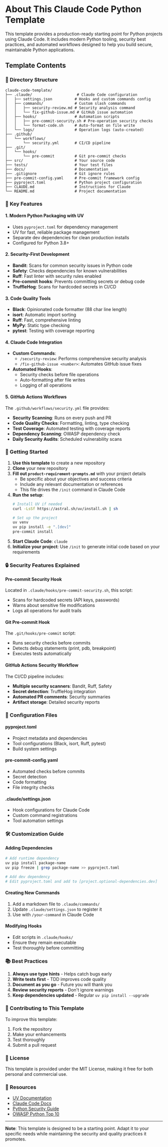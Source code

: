 # About This Claude Code Python Template

This template provides a production-ready starting point for Python projects using Claude Code. It includes modern Python tooling, security best practices, and automated workflows designed to help you build secure, maintainable Python applications.

## Template Contents

### 📁 Directory Structure

```
claude-code-template/
├── .claude/                    # Claude Code configuration
│   ├── settings.json          # Hooks and custom commands config
│   ├── commands/              # Custom slash commands
│   │   ├── security-review.md # Security analysis command
│   │   └── fix-github-issue.md # GitHub issue automation
│   ├── hooks/                 # Automation scripts
│   │   ├── pre-commit-security.sh # Pre-operation security checks
│   │   └── format-code.sh     # Auto-format on file write
│   └── logs/                  # Operation logs (auto-created)
├── .github/
│   └── workflows/
│       └── security.yml       # CI/CD pipeline
├── .git/
│   └── hooks/
│       └── pre-commit         # Git pre-commit checks
├── src/                       # Your source code
├── tests/                     # Your test files
├── docs/                      # Documentation
├── .gitignore                 # Git ignore rules
├── pre-commit-config.yaml     # Pre-commit framework config
├── pyproject.toml             # Python project configuration
├── CLAUDE.md                  # Instructions for Claude
└── README.md                  # Project documentation
```

### 🔧 Key Features

#### 1. **Modern Python Packaging with UV**
- Uses `pyproject.toml` for dependency management
- UV for fast, reliable package management
- Separate dev dependencies for clean production installs
- Configured for Python 3.8+

#### 2. **Security-First Development**
- **Bandit**: Scans for common security issues in Python code
- **Safety**: Checks dependencies for known vulnerabilities
- **Ruff**: Fast linter with security rules enabled
- **Pre-commit hooks**: Prevents committing secrets or debug code
- **TruffleHog**: Scans for hardcoded secrets in CI/CD

#### 3. **Code Quality Tools**
- **Black**: Opinionated code formatter (88 char line length)
- **isort**: Automatic import sorting
- **Ruff**: Fast, comprehensive linting
- **MyPy**: Static type checking
- **pytest**: Testing with coverage reporting

#### 4. **Claude Code Integration**
- **Custom Commands**:
  - `/security-review`: Performs comprehensive security analysis
  - `/fix-github-issue <number>`: Automates GitHub issue fixes
- **Automated Hooks**:
  - Security checks before file operations
  - Auto-formatting after file writes
  - Logging of all operations

#### 5. **GitHub Actions Workflows**
The `.github/workflows/security.yml` file provides:
- **Security Scanning**: Runs on every push and PR
- **Code Quality Checks**: Formatting, linting, type checking
- **Test Coverage**: Automated testing with coverage reports
- **Dependency Scanning**: OWASP dependency check
- **Daily Security Audits**: Scheduled vulnerability scans

### 🚀 Getting Started

1. **Use this template** to create a new repository
2. **Clone** your new repository
3. **Fill out `product-requirement-prompts.md`** with your project details
   - Be specific about your objectives and success criteria
   - Include any relevant documentation or references
   - This file drives the `/init` command in Claude Code
4. **Run the setup**:
   ```bash
   # Install UV if needed
   curl -LsSf https://astral.sh/uv/install.sh | sh
   
   # Set up the project
   uv venv
   uv pip install -e ".[dev]"
   pre-commit install
   ```
5. **Start Claude Code**: `claude`
6. **Initialize your project**: Use `/init` to generate initial code based on your requirements

### 🔒 Security Features Explained

#### Pre-commit Security Hook
Located in `.claude/hooks/pre-commit-security.sh`, this script:
- Scans for hardcoded secrets (API keys, passwords)
- Warns about sensitive file modifications
- Logs all operations for audit trails

#### Git Pre-commit Hook
The `.git/hooks/pre-commit` script:
- Runs security checks before commits
- Detects debug statements (print, pdb, breakpoint)
- Executes tests automatically

#### GitHub Actions Security Workflow
The CI/CD pipeline includes:
- **Multiple security scanners**: Bandit, Ruff, Safety
- **Secret detection**: TruffleHog integration
- **Automated PR comments**: Security summaries
- **Artifact storage**: Detailed security reports

### 📝 Configuration Files

#### pyproject.toml
- Project metadata and dependencies
- Tool configurations (Black, isort, Ruff, pytest)
- Build system settings

#### pre-commit-config.yaml
- Automated checks before commits
- Secret detection
- Code formatting
- File integrity checks

#### .claude/settings.json
- Hook configurations for Claude Code
- Custom command registrations
- Tool automation settings

### 🛠️ Customization Guide

#### Adding Dependencies
```bash
# Add runtime dependency
uv pip install package-name
uv pip freeze | grep package-name >> pyproject.toml

# Add dev dependency
# Edit pyproject.toml and add to [project.optional-dependencies.dev]
```

#### Creating New Commands
1. Add a markdown file to `.claude/commands/`
2. Update `.claude/settings.json` to register it
3. Use with `/your-command` in Claude Code

#### Modifying Hooks
- Edit scripts in `.claude/hooks/`
- Ensure they remain executable
- Test thoroughly before committing

### 📚 Best Practices

1. **Always use type hints** - Helps catch bugs early
2. **Write tests first** - TDD improves code quality
3. **Document as you go** - Future you will thank you
4. **Review security reports** - Don't ignore warnings
5. **Keep dependencies updated** - Regular `uv pip install --upgrade`

### 🤝 Contributing to This Template

To improve this template:
1. Fork the repository
2. Make your enhancements
3. Test thoroughly
4. Submit a pull request

### 📄 License

This template is provided under the MIT License, making it free for both personal and commercial use.

### 🔗 Resources

- [UV Documentation](https://github.com/astral-sh/uv)
- [Claude Code Docs](https://docs.anthropic.com/claude-code)
- [Python Security Guide](https://python.readthedocs.io/en/latest/library/security_warnings.html)
- [OWASP Python Top 10](https://owasp.org/www-project-top-ten/)

---

**Note**: This template is designed to be a starting point. Adapt it to your specific needs while maintaining the security and quality practices it promotes.